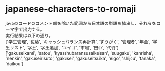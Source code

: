# japanese-characters-to-romaji
javaのコードのコメント部を除いた範囲から日本語の単語を抽出し、それらをローマ字で出力する。<br>
実行結果は以下の通り。<br>
['学生管理', '佐藤', 'キャッシュバランス再計算', 'すうがく', '管理者', '年金', '学生リスト', '学生', '学生追加', 'エイゴ', '市場', '田中', '代行']<br>
['gakuseikanri', 'satou', 'kyasshubaransusaikeisan', 'suugaku', 'kanrisha', 'nenkin', 'gakuseirisuto', 'gakusei', 'gakuseitsuika', 'eigo', 'shijou', 'tanaka', 'daikou']
